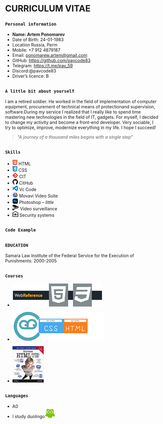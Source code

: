 # CURRICULUM VITAE 

### `Personal information`
* __Name:	Artem Ponomarev__
* Date of Birth:	24-01-1983
* Location	Russia, Perm
* Mobile:	+7 912 4879187
* Email: ponomarew.artem@gmail.com
* GitHub: https://github.com/pavcode83 
* Telegram: https://t.me/pav_59
* Discord:@pavcode83
* Driver’s licence:	B
##
### `A little bit about yourself`    

I am a retired soldier. He worked in the field of implementation of computer equipment, procurement of technical means of protectionand supervision, software.During my service I realized that I really like to spend time mastering new technologies in the field of IT, gadgets. For myself, I decided to change my activity and become a front-end developer. Very sociable, I try to optimize, improve, modernize everything in my life.  I hope I succeed!  
> *"A journey of a thousand miles begins with a single step"*  
## 
### `Skills`
* ![](image/HTML.png) HTML
* ![](image/CSS.png) CSS
* ![](image/git.png) CIT
* ![](image/github.png) CitHub
* ![](image/vs-code.png) Vc Code
* ![](image/movavi.png) Movavi Video Suite 
* ![](image/Photoshop.png) Photoshop – _little_
* ![](image/Videosurveillance.png) Video surveillance
* ![](image/Securitysystems.png) Security systems
##
### `Code Example`
##
### `EDUCATION`
Samara Law Institute of the Federal Service for the Execution of Punishments:  2000-2005

##
### `Courses`
* [![webref](image/webref.png)](https://webref.ru/course)  

* [![ru.code-basics](image/Rucode.png)](https://ru.code-basics.com/)

* [![Head First HTML and CSS, 2nd edition](image/Head.png)](https://wickedlysmart.com/hfhtmlcss/)
##
### `Languages` 
* A0
* I study duolingo[![duolingo](image/duo.png)](https://www.duolingo.com/)

